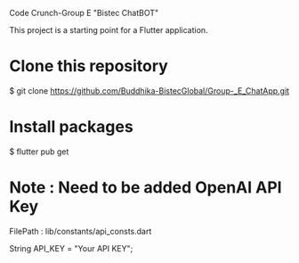 Code Crunch-Group E
"Bistec ChatBOT"

This project is a starting point for a Flutter application.

# Clone this repository
$ git clone https://github.com/Buddhika-BistecGlobal/Group-_E_ChatApp.git

# Install packages
$ flutter pub get 

# Note : Need to be added OpenAI API Key

  FilePath : lib/constants/api_consts.dart

 String API_KEY = "Your API KEY";




